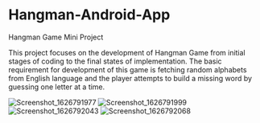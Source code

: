 # Hangman-Android-App
 Hangman Game Mini Project
 
This project focuses on the development of Hangman Game from initial stages of coding to the final states of implementation. The basic requirement for development of this game is fetching random alphabets from English language and the player attempts to build a missing word by guessing one letter at a time.

![Screenshot_1626791977](https://user-images.githubusercontent.com/82995717/126348905-2526a62a-a7e5-4ea0-a436-e9a161f14209.png)
![Screenshot_1626791999](https://user-images.githubusercontent.com/82995717/126348916-c9bd4f79-860e-4c9e-ad22-1cbdfadaa64a.png)
![Screenshot_1626792043](https://user-images.githubusercontent.com/82995717/126348949-312734a1-6353-49b1-b70a-ebda639671d0.png)
![Screenshot_1626792068](https://user-images.githubusercontent.com/82995717/126348956-085745d9-a5b2-4f12-a93a-82a4c2ef5a72.png)

 
